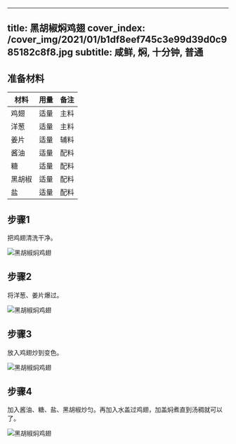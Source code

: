 
---
title: 黑胡椒焖鸡翅
cover_index: /cover_img/2021/01/b1df8eef745c3e99d39d0c985182c8f8.jpg
subtitle: 咸鲜, 焖, 十分钟, 普通
---

## 准备材料

| 材料     | 用量 | 备注|
| ------- | ----- | --- |
| 鸡翅 | 适量| 主料 |
| 洋葱 | 适量| 主料 |
| 姜片 | 适量| 辅料 |
| 酱油 | 适量| 配料 |
| 糖 | 适量| 配料 |
| 黑胡椒 | 适量| 配料 |
| 盐 | 适量| 配料 |

## 步骤1

把鸡翅清洗干净。

![黑胡椒焖鸡翅](https://i8.meishichina.com/attachment/recipe/201001/201001201151247.jpg?x-oss-process=style/p320) 

## 步骤2

将洋葱、姜片爆过。

![黑胡椒焖鸡翅](https://i8.meishichina.com/attachment/recipe/201001/201001201151486.jpg?x-oss-process=style/p320) 

## 步骤3

放入鸡翅炒到变色。

![黑胡椒焖鸡翅](https://i8.meishichina.com/attachment/recipe/201001/201001201152093.jpg?x-oss-process=style/p320) 

## 步骤4

加入酱油、糖、盐、黑胡椒炒匀。再加入水盖过鸡翅，加盖焖煮直到汤稠就可以了。

![黑胡椒焖鸡翅](https://i8.meishichina.com/attachment/recipe/201001/201001201152342.jpg?x-oss-process=style/p320) 

